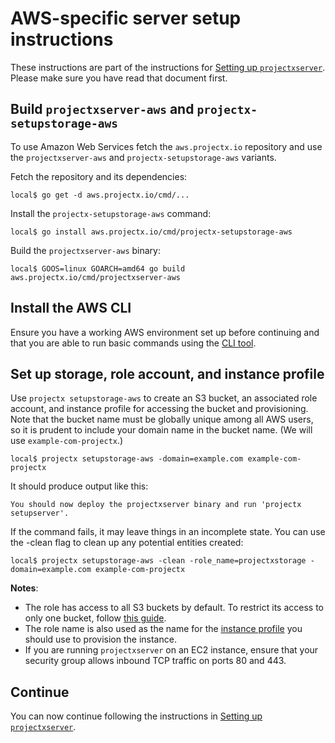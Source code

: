 # AWS-specific server setup instructions

These instructions are part of the instructions for
[Setting up `projectxserver`](/doc/server_setup.md).
Please make sure you have read that document first.

## Build `projectxserver-aws` and `projectx-setupstorage-aws`

To use Amazon Web Services fetch the `aws.projectx.io` repository and use the
`projectxserver-aws` and `projectx-setupstorage-aws` variants.

Fetch the repository and its dependencies:

```
local$ go get -d aws.projectx.io/cmd/...
```

Install the `projectx-setupstorage-aws` command:

```
local$ go install aws.projectx.io/cmd/projectx-setupstorage-aws
```

Build the `projectxserver-aws` binary:

```
local$ GOOS=linux GOARCH=amd64 go build aws.projectx.io/cmd/projectxserver-aws
```

## Install the AWS CLI

Ensure you have a working AWS environment set up before continuing and that you
are able to run basic commands using the
[CLI tool](http://docs.aws.amazon.com/cli/latest/userguide/cli-chap-welcome.html).

## Set up storage, role account, and instance profile

Use `projectx setupstorage-aws` to create an S3 bucket, an associated
role account, and instance profile for accessing the bucket and provisioning.
Note that the bucket name must be globally unique among all AWS users, so it is
prudent to include your domain name in the bucket name.
(We will use `example-com-projectx`.)

```
local$ projectx setupstorage-aws -domain=example.com example-com-projectx
```

It should produce output like this:

```
You should now deploy the projectxserver binary and run 'projectx setupserver'.
```

If the command fails, it may leave things in an incomplete state.
You can use the -clean flag to clean up any potential entities created:

```
local$ projectx setupstorage-aws -clean -role_name=projectxstorage -domain=example.com example-com-projectx
```

**Notes**:

- The role has access to all S3 buckets by default. To restrict its access to
  only one bucket, follow [this guide](https://aws.amazon.com/blogs/security/how-to-restrict-amazon-s3-bucket-access-to-a-specific-iam-role/).
- The role name is also used as the name for the
  [instance profile](http://docs.aws.amazon.com/IAM/latest/UserGuide/id_roles_use_switch-role-ec2_instance-profiles.html)
  you should use to provision the instance.
- If you are running `projectxserver` on an EC2 instance, ensure that your
  security group allows inbound TCP traffic on ports 80 and 443.

## Continue

You can now continue following the instructions in
[Setting up `projectxserver`](/doc/server_setup.md).
